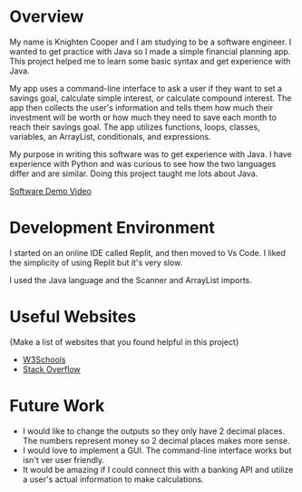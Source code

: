 # Overview

My name is Knighten Cooper and I am studying to be a software engineer. I wanted to get practice with Java so 
I made a simple financial planning app. This project helped me to learn some basic syntax and get experience 
with Java.

My app uses a command-line interface to ask a user if they want to set a savings goal, calculate simple interest,
or calculate compound interest. The app then collects the user's information and tells them how much their 
investment will be worth or how much they need to save each month to reach their savings goal. The app utilizes
functions, loops, classes, variables, an ArrayList, conditionals, and expressions.

My purpose in writing this software was to get experience with Java. I have experience with Python and was curious
to see how the two languages differ and are similar. Doing this project taught me lots about Java.

[Software Demo Video](http://youtu.be/TVgfCO_pgko?hd=1)

# Development Environment

I started on an online IDE called Replit, and then moved to Vs Code. I liked the simplicity of using Replit but it's very slow.

I used the Java language and the Scanner and ArrayList imports.

# Useful Websites

{Make a list of websites that you found helpful in this project}
* [W3Schools](https://www.w3schools.com)
* [Stack Overflow](https://stackoverflow.com)

# Future Work

* I would like to change the outputs so they only have 2 decimal places. The numbers represent money so 2 decimal
places makes more sense.
* I would love to implement a GUI. The command-line interface works but isn't ver user friendly.
* It would be amazing if I could connect this with a banking API and utilize a user's actual information to 
make calculations.
